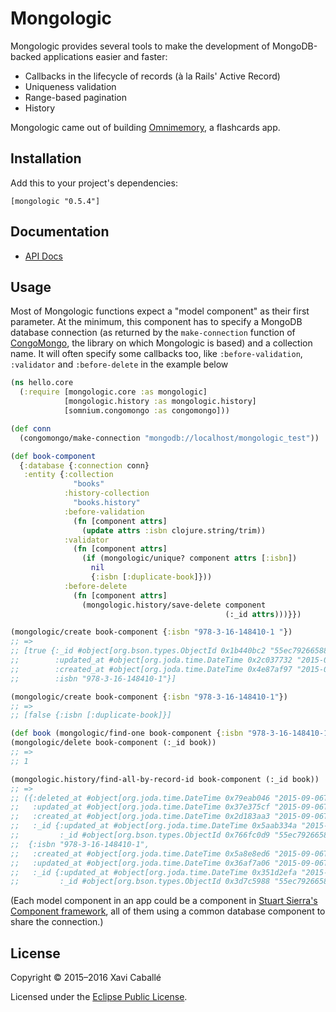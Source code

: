 # Mongologic

Mongologic provides several tools to make the development of MongoDB-backed
applications easier and faster:

- Callbacks in the lifecycle of records (à la Rails' Active Record)
- Uniqueness validation
- Range-based pagination
- History

Mongologic came out of building [Omnimemory](https://omnimemory.com/),
a flashcards app.


## Installation

Add this to your project's dependencies:

    [mongologic "0.5.4"]


## Documentation

- [API Docs](http://xavi.github.io/mongologic)


## Usage

Most of Mongologic functions expect a "model component" as their first
parameter. At the minimum, this component has to specify a MongoDB database
connection (as returned by the `make-connection` function of
[CongoMongo](https://github.com/aboekhoff/congomongo), the library on which
Mongologic is based) and a collection name. It will often specify some
callbacks too, like `:before-validation`, `:validator` and `:before-delete`
in the example below

```clojure
(ns hello.core
  (:require [mongologic.core :as mongologic]
            [mongologic.history :as mongologic.history]
            [somnium.congomongo :as congomongo]))

(def conn
  (congomongo/make-connection "mongodb://localhost/mongologic_test"))

(def book-component
  {:database {:connection conn}
   :entity {:collection
              "books"
            :history-collection
              "books.history"
            :before-validation
              (fn [component attrs]
                (update attrs :isbn clojure.string/trim))
            :validator
              (fn [component attrs]
                (if (mongologic/unique? component attrs [:isbn])
                  nil
                  {:isbn [:duplicate-book]}))
            :before-delete
              (fn [component attrs]
                (mongologic.history/save-delete component
                                                (:_id attrs)))}})

(mongologic/create book-component {:isbn "978-3-16-148410-1 "})
;; =>
;; [true {:_id #object[org.bson.types.ObjectId 0x1b440bc2 "55ec79266588fe5513f9a2a3"],
;;        :updated_at #object[org.joda.time.DateTime 0x2c037732 "2015-09-06T17:34:30.489Z"],
;;        :created_at #object[org.joda.time.DateTime 0x4e87af97 "2015-09-06T17:34:30.489Z"],
;;        :isbn "978-3-16-148410-1"}]

(mongologic/create book-component {:isbn "978-3-16-148410-1"})
;; =>
;; [false {:isbn [:duplicate-book]}]

(def book (mongologic/find-one book-component {:isbn "978-3-16-148410-1"}))
(mongologic/delete book-component (:_id book))
;; =>
;; 1

(mongologic.history/find-all-by-record-id book-component (:_id book))
;; =>
;; ({:deleted_at #object[org.joda.time.DateTime 0x79eab046 "2015-09-06T17:36:18.172Z"],
;;   :updated_at #object[org.joda.time.DateTime 0x37e375cf "2015-09-06T17:36:18.172Z"],
;;   :created_at #object[org.joda.time.DateTime 0x2d183aa3 "2015-09-06T17:36:18.172Z"],
;;   :_id {:updated_at #object[org.joda.time.DateTime 0x5aab334a "2015-09-06T17:36:18.172Z"],
;;         :_id #object[org.bson.types.ObjectId 0x766fc0d9 "55ec79266588fe5513f9a2a3"]}}
;;  {:isbn "978-3-16-148410-1",
;;   :created_at #object[org.joda.time.DateTime 0x5a8e8ed6 "2015-09-06T17:34:30.489Z"],
;;   :updated_at #object[org.joda.time.DateTime 0x36af7a06 "2015-09-06T17:34:30.489Z"],
;;   :_id {:updated_at #object[org.joda.time.DateTime 0x351d2efa "2015-09-06T17:34:30.489Z"],
;;         :_id #object[org.bson.types.ObjectId 0x3d7c5988 "55ec79266588fe5513f9a2a3"]}})
```

(Each model component in an app could be a component in
[Stuart Sierra's Component framework](https://github.com/stuartsierra/component),
all of them using a common database component to share the connection.)


## License

Copyright © 2015–2016 Xavi Caballé

Licensed under the [Eclipse Public License](LICENSE).
